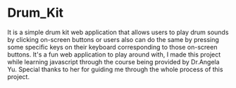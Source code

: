 # Drum_Kit
 It is a simple drum kit web application that allows users to play drum sounds by clicking on-screen buttons or users also can do the same 
 by pressing some specific keys on their keyboard corresponding to those on-screen buttons.
 It's a fun web application to play around with, I made this project while learning javascript through the course being provided by 
 Dr.Angela Yu. Special thanks to her for guiding me through the whole process of this project.

 
